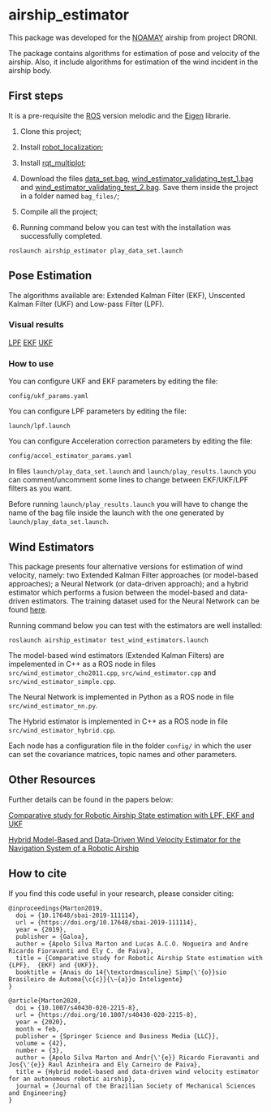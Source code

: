 # airship_estimator

This package was developed for the [NOAMAY](https://revistapesquisa.fapesp.br/2018/05/23/dirigivel-sobre-a-floresta/) airship from project DRONI. 

The package contains algorithms for estimation of pose and velocity of the airship. Also, it include algorithms for estimation of the wind incident in the airship body. 


## First steps
It is a pre-requisite the [ROS](http://wiki.ros.org/ROS/Installation) version melodic and the [Eigen](http://eigen.tuxfamily.org/index.php?title=Main_Page) librarie.

1. Clone this project;

2. Install [robot_localization](https://wiki.ros.org/robot_localization);

3. Install [rqt_multiplot](http://wiki.ros.org/rqt_multiplot);

4. Download the files [data_set.bag](https://www.dropbox.com/s/abjkcnbxy7qy39h/data_set.bag?dl=0), [wind_estimator_validating_test_1.bag](https://www.dropbox.com/s/di1g82vibn2ey2z/wind_validating_test_1.bag?dl=0) and [wind_estimator_validating_test_2.bag](https://www.dropbox.com/s/9c1pbca60b6l6s6/wind_validating_test_2.bag?dl=0). Save them inside the project in a folder named ```bag_files/```;

5. Compile all the project;

6. Running command below you can test with the installation was successfully completed.
```
roslaunch airship_estimator play_data_set.launch
```

## Pose Estimation

The algorithms available are: Extended Kalman Filter (EKF), Unscented Kalman Filter (UKF) and Low-pass Filter (LPF).

### Visual results

[LPF](https://youtu.be/VL5dvCyOZwY)
[EKF](https://youtu.be/jaATwV0rG30)
[UKF](https://youtu.be/B26xaKtAyWo)

### How to use

You can configure UKF and EKF parameters by editing the file:
```
config/ukf_params.yaml
```
You can configure LPF parameters by editing the file:
```
launch/lpf.launch
```
You can configure Acceleration correction parameters by editing the file:
```
config/accel_estimator_params.yaml
```

In files ```launch/play_data_set.launch``` and ```launch/play_results.launch``` you can comment/uncomment some lines to change between EKF/UKF/LPF filters as you want.

Before running ```launch/play_results.launch``` you will have to change the name of the bag file inside the launch with the one generated by ```launch/play_data_set.launch```.

## Wind Estimators

This package presents four alternative versions for estimation of wind velocity, namely: two Extended Kalman Filter approaches (or model-based approaches); a Neural Network (or data-driven approach); and a hybrid estimator which performs a fusion between the model-based and data-driven estimators. The training dataset used for the Neural Network can be found [here](https://www.dropbox.com/s/97kk4n6inde94c3/wind_estimator_training_dataset.mat?dl=0).

Running command below you can test with the estimators are well installed:
```
roslaunch airship_estimator test_wind_estimators.launch
```

The model-based wind estimators (Extended Kalman Filters) are impelemented in C++ as a ROS node in files ```src/wind_estimator_cho2011.cpp```, ```src/wind_estimator.cpp``` and ```src/wind_estimator_simple.cpp```.

The Neural Network is implemented in Python as a ROS node in file ```src/wind_estimator_nn.py```.

The Hybrid estimator is implemented in C++ as a ROS node in file ```src/wind_estimator_hybrid.cpp```.

Each node has a configuration file in the folder ```config/``` in which the user can set the covariance matrices, topic names and other parameters.

## Other Resources
Further details can be found in the papers below: 

[Comparative study for Robotic Airship State estimation with LPF, EKF and UKF](https://proceedings.science/sbai-2019/papers/comparative-study-for-robotic-airship-state-estimation-with-lpf--ekf-and-ukf)

[Hybrid Model-Based and Data-Driven Wind Velocity Estimator for the Navigation System of a Robotic Airship](https://arxiv.org/abs/1907.06266)

## How to cite
If you find this code useful in your research, please consider citing:

    @inproceedings{Marton2019,
      doi = {10.17648/sbai-2019-111114},
      url = {https://doi.org/10.17648/sbai-2019-111114},
      year = {2019},
      publisher = {Galoa},
      author = {Apolo Silva Marton and Lucas A.C.O. Nogueira and Andre Ricardo Fioravanti and Ely C. de Paiva},
      title = {Comparative study for Robotic Airship State estimation with {LPF},  {EKF} and {UKF}},
      booktitle = {Anais do 14{\textordmasculine} Simp{\'{o}}sio Brasileiro de Automa{\c{c}}{\~{a}}o Inteligente}
    }
    
    @article{Marton2020,
      doi = {10.1007/s40430-020-2215-8},
      url = {https://doi.org/10.1007/s40430-020-2215-8},
      year = {2020},
      month = feb,
      publisher = {Springer Science and Business Media {LLC}},
      volume = {42},
      number = {3},
      author = {Apolo Silva Marton and Andr{\'{e}} Ricardo Fioravanti and Jos{\'{e}} Raul Azinheira and Ely Carneiro de Paiva},
      title = {Hybrid model-based and data-driven wind velocity estimator for an autonomous robotic airship},
      journal = {Journal of the Brazilian Society of Mechanical Sciences and Engineering}
    }
  
